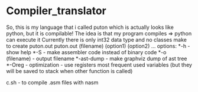 # Compiler_translator
So, this is my language that i called puton which is actually looks like python, but it is compilable!
The idea is that my program compiles => python can execute it
Currently there is only int32 data type and no classes
make to create puton.out
puton.out (filename) (option1) (option2) ...
options:
*-h - show help
*-S - make assembler code instead of binary code
*-o (filename) - output filename
*-ast-dump - make graphviz dump of ast tree
*-Oreg - optimization - use registers most frequent used variables (but they will be saved to stack when other function is called)

c.sh - to compile .asm files with nasm
